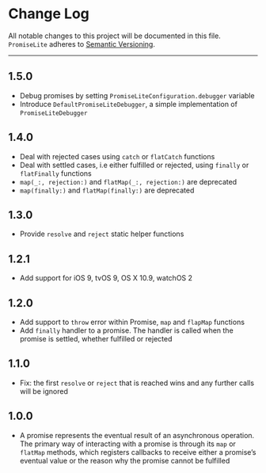 # Change Log

All notable changes to this project will be documented in this file.
`PromiseLite` adheres to [Semantic Versioning](https://semver.org/).

---

## 1.5.0

- Debug promises by setting `PromiseLiteConfiguration.debugger` variable
- Introduce `DefaultPromiseLiteDebugger`, a simple implementation of `PromiseLiteDebugger`

## 1.4.0

- Deal with rejected cases using `catch` or `flatCatch` functions
- Deal with settled cases, i.e either fulfilled or rejected, using `finally` or `flatFinally` functions
- `map(_:, rejection:)` and `flatMap(_:, rejection:)` are deprecated
- `map(finally:)` and `flatMap(finally:)` are deprecated

## 1.3.0

- Provide `resolve` and `reject` static helper functions

## 1.2.1

- Add support for iOS 9, tvOS 9, OS X 10.9, watchOS 2

## 1.2.0

- Add support to `throw` error within Promise, `map` and `flapMap` functions
- Add `finally` handler to a promise. The handler is called when the promise is settled, whether fulfilled or rejected

## 1.1.0

- Fix: the first `resolve` or `reject` that is reached wins and any further calls will be ignored

## 1.0.0

- A promise represents the eventual result of an asynchronous operation. The primary way of interacting with a promise is through its `map` or `flatMap` methods, which registers callbacks to receive either a promise’s eventual value or the reason why the promise cannot be fulfilled
